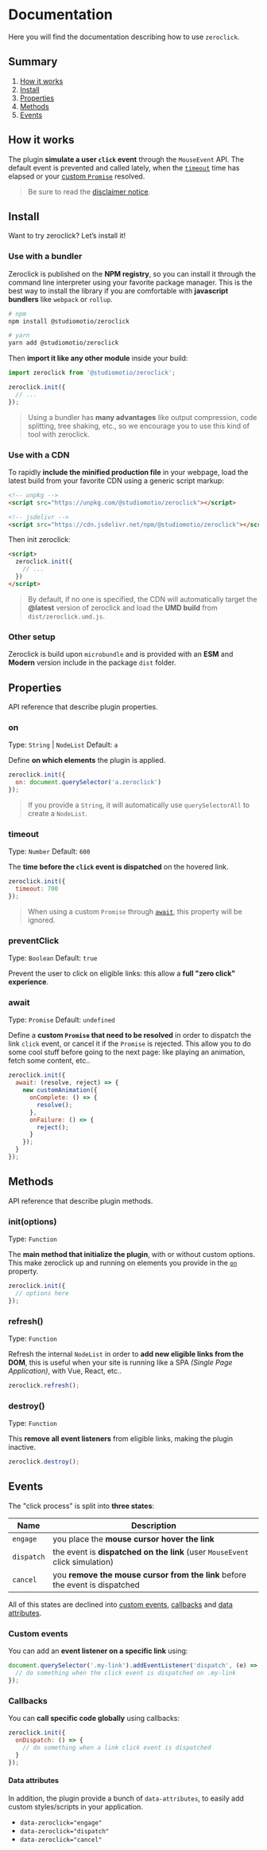 # Documentation
Here you will find the documentation describing how to use `zeroclick`.

## Summary
1. [How it works](#how-it-works)
2. [Install](#install)
3. [Properties](#properties)
4. [Methods](#methods)
5. [Events](#events)

## How it works
The plugin **simulate a user `click` event** through the `MouseEvent` API. The default event is prevented and called lately, when the [`timeout`](#timeout) time has elapsed or your [custom `Promise`](#await) resolved.

> Be sure to read the [disclaimer notice](README.md#disclaimer).

## Install
Want to try zeroclick? Let’s install it!

### Use with a bundler

Zeroclick is published on the **NPM registry**, so you can install it through the command line interpreter using your favorite package manager. This is the best way to install the library if you are comfortable with **javascript bundlers** like `webpack` or `rollup`.

```sh
# npm
npm install @studiomotio/zeroclick

# yarn
yarn add @studiomotio/zeroclick
```

Then **import it like any other module** inside your build:

```js
import zeroclick from '@studiomotio/zeroclick';

zeroclick.init({
  // ...
});
```

> Using a bundler has **many advantages** like output compression, code splitting, tree shaking, etc., so we encourage you to use this kind of tool with zeroclick.

### Use with a CDN

To rapidly **include the minified production file** in your webpage, load the latest build from your favorite CDN using a generic script markup:

```html
<!-- unpkg -->
<script src="https://unpkg.com/@studiomotio/zeroclick"></script>

<!-- jsdelivr -->
<script src="https://cdn.jsdelivr.net/npm/@studiomotio/zeroclick"></script>
```

Then init zeroclick:

```html
<script>
  zeroclick.init({
    // ...
  })
</script>
```

> By default, if no one is specified, the CDN will automatically target the **@latest** version of zeroclick and load the **UMD build** from `dist/zeroclick.umd.js`.

### Other setup

Zeroclick is build upon `microbundle` and is provided with an **ESM** and **Modern** version include in the package `dist` folder.

## Properties
API reference that describe plugin properties.

### on
Type: `String` | `NodeList`
Default: `a`

Define **on which elements** the plugin is applied.

```js
zeroclick.init({
  on: document.querySelector('a.zeroclick')
});
```

> If you provide a `String`, it will automatically use `querySelectorAll` to create a `NodeList`.

### timeout
Type: `Number`
Default: `600`

The **time before the `click` event is dispatched** on the hovered link.

```js
zeroclick.init({
  timeout: 700
});
```

> When using a custom `Promise` through [`await`](#await), this property will be ignored.

### preventClick
Type: `Boolean`
Default: `true`

Prevent the user to click on eligible links: this allow a **full "zero click" experience**.

### await
Type: `Promise`
Default: `undefined`

Define a **custom `Promise` that need to be resolved** in order to dispatch the link `click` event, or cancel it if the `Promise` is rejected. This allow you to do some cool stuff before going to the next page: like playing an animation, fetch some content, etc..

```js
zeroclick.init({
  await: (resolve, reject) => {
    new customAnimation({
      onComplete: () => {
        resolve();
      },
      onFailure: () => {
        reject();
      }
    });
  }
});
```

## Methods
API reference that describe plugin methods.

### init(options)
Type: `Function`

The **main method that initialize the plugin**, with or without custom options. This make zeroclick up and running on elements you provide in the [`on`](#on) property.

```js
zeroclick.init({
  // options here
});
```

### refresh()
Type: `Function`

Refresh the internal `NodeList` in order to **add new eligible links from the DOM**, this is useful when your site is running like a SPA _(Single Page Application)_, with Vue, React, etc..

```js
zeroclick.refresh();
```

### destroy()
Type: `Function`

This **remove all event listeners** from eligible links, making the plugin inactive.

```js
zeroclick.destroy();
```

## Events
The "click process" is split into **three states**:

| Name       | Description                                                                  |
|------------|------------------------------------------------------------------------------|
| `engage`   | you place the **mouse cursor hover the link**                                |
| `dispatch` | the event is **dispatched on the link** (user `MouseEvent` click simulation) |
| `cancel`   | you **remove the mouse cursor from the link** before the event is dispatched |

All of this states are declined into [custom events](#custom-events), [callbacks](#callbacks) and [data attributes](#data-attributes).

### Custom events
You can add an **event listener on a specific link** using:

```js
document.querySelector('.my-link').addEventListener('dispatch', (e) => {
  // do something when the click event is dispatched on .my-link
});
```

### Callbacks
You can **call specific code globally** using callbacks:

```js
zeroclick.init({
  onDispatch: () => {
    // do something when a link click event is dispatched
  }
});
```

#### Data attributes
In addition, the plugin provide a bunch of `data-attributes`, to easily add custom styles/scripts in your application.

- `data-zeroclick="engage"`  
- `data-zeroclick="dispatch"`  
- `data-zeroclick="cancel"`  
